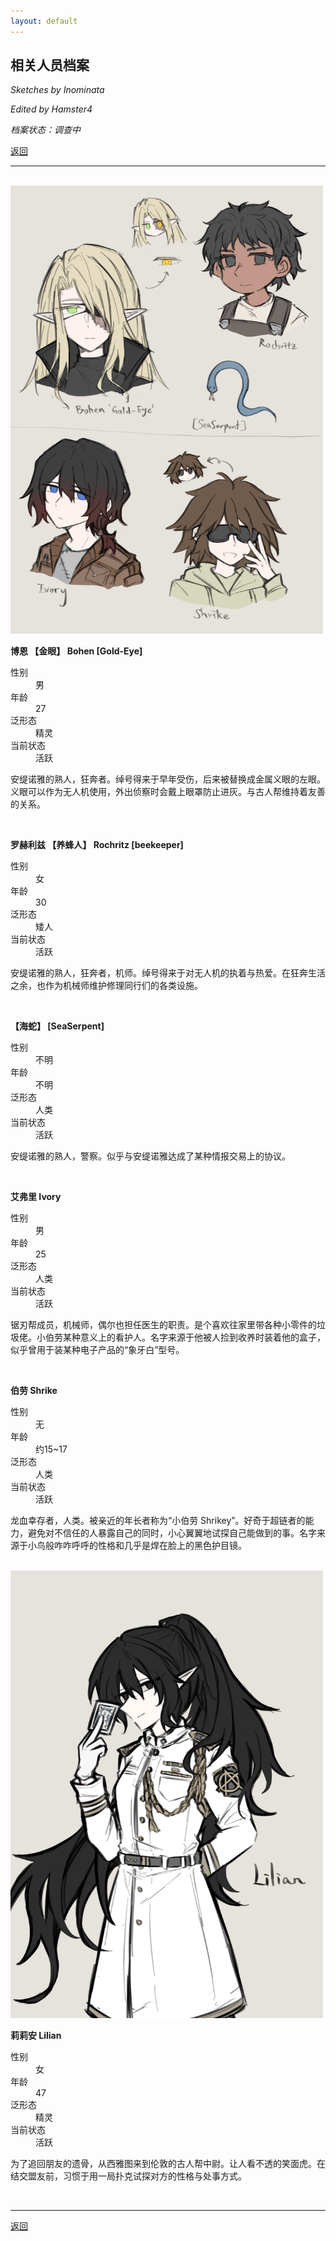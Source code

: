 ```yaml
---
layout: default
---
```


## 相关人员档案

_Sketches by Inominata_

_Edited by Hamster4_

_档案状态：调查中_

[返回](../)

* * *

<br />

<img src="../docs/assets/images/supportingcharacters1.png" width="500" />

**博恩 【金眼】 Bohen [Gold-Eye]**

<dl>
<dt>性别</dt>
<dd>男</dd>
<dt>年龄</dt>
<dd>27</dd>
<dt>泛形态</dt>
<dd>精灵</dd>
<dt>当前状态</dt>
<dd>活跃</dd>
</dl>

安缇诺雅的熟人，狂奔者。绰号得来于早年受伤，后来被替换成金属义眼的左眼。义眼可以作为无人机使用，外出侦察时会戴上眼罩防止进灰。与古人帮维持着友善的关系。

<br />

**罗赫利兹 【养蜂人】 Rochritz [beekeeper]**

<dl>
<dt>性别</dt>
<dd>女</dd>
<dt>年龄</dt>
<dd>30</dd>
<dt>泛形态</dt>
<dd>矮人</dd>
<dt>当前状态</dt>
<dd>活跃</dd>
</dl>

安缇诺雅的熟人，狂奔者，机师。绰号得来于对无人机的执着与热爱。在狂奔生活之余，也作为机械师维护修理同行们的各类设施。

<br />

**【海蛇】 [SeaSerpent]**

<dl>
<dt>性别</dt>
<dd>不明</dd>
<dt>年龄</dt>
<dd>不明</dd>
<dt>泛形态</dt>
<dd>人类</dd>
<dt>当前状态</dt>
<dd>活跃</dd>
</dl>

安缇诺雅的熟人，警察。似乎与安缇诺雅达成了某种情报交易上的协议。

<br />

**艾弗里 Ivory**

<dl>
<dt>性别</dt>
<dd>男</dd>
<dt>年龄</dt>
<dd>25</dd>
<dt>泛形态</dt>
<dd>人类</dd>
<dt>当前状态</dt>
<dd>活跃</dd>
</dl>

锯刃帮成员，机械师，偶尔也担任医生的职责。是个喜欢往家里带各种小零件的垃圾佬。小伯劳某种意义上的看护人。名字来源于他被人捡到收养时装着他的盒子，似乎曾用于装某种电子产品的“象牙白”型号。

<br />

**伯劳 Shrike**

<dl>
<dt>性别</dt>
<dd>无</dd>
<dt>年龄</dt>
<dd>约15~17</dd>
<dt>泛形态</dt>
<dd>人类</dd>
<dt>当前状态</dt>
<dd>活跃</dd>
</dl>

龙血幸存者，人类。被亲近的年长者称为“小伯劳 Shrikey”。好奇于超链者的能力，避免对不信任的人暴露自己的同时，小心翼翼地试探自己能做到的事。名字来源于小鸟般咋咋呼呼的性格和几乎是焊在脸上的黑色护目镜。

<br />

<img src="../docs/assets/images/lilian.png" width="500" />

**莉莉安 Lilian**

<dl>
<dt>性别</dt>
<dd>女</dd>
<dt>年龄</dt>
<dd>47</dd>
<dt>泛形态</dt>
<dd>精灵</dd>
<dt>当前状态</dt>
<dd>活跃</dd>
</dl>

为了追回朋友的遗骨，从西雅图来到伦敦的古人帮中尉。让人看不透的笑面虎。在结交盟友前，习惯于用一局扑克试探对方的性格与处事方式。

<br />

* * *

[返回](../)
